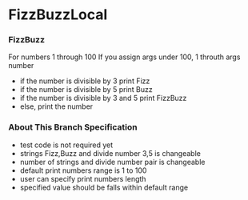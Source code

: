 # FizzBuzzLocal


### FizzBuzz

For numbers 1 through 100
If you assign args under 100, 1 throuth args number

- if the number is divisible by 3 print Fizz
- if the number is divisible by 5 print Buzz
- if the number is divisible by 3 and 5 print FizzBuzz
- else, print the number

### About This Branch Specification

- test code is not required yet
- strings Fizz,Buzz and divide number 3,5 is changeable
- number of strings and divide number pair is changeable
- default print numbers range is 1 to 100
- user can specify print numbers length
- specified value should be falls within default range

